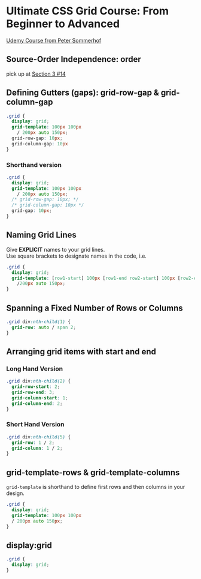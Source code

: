 # Ultimate CSS Grid Course: From Beginner to Advanced
[Udemy Course from Peter Sommerhof](https://www.udemy.com/css-grid/learn/v4/content)

## Source-Order Independence: order
pick up at [Section 3 #14](https://www.udemy.com/css-grid/learn/v4/t/lecture/7943450?start=0)

## Defining Gutters (gaps): grid-row-gap & grid-column-gap
```css
.grid {
  display: grid;
  grid-template: 100px 100px
    / 200px auto 150px;
  grid-row-gap: 10px;
  grid-column-gap: 10px
}
```
### Shorthand version
```css
.grid {
  display: grid;
  grid-template: 100px 100px
    / 200px auto 150px;
  /* grid-row-gap: 10px; */
  /* grid-column-gap: 10px */
  grid-gap: 10px;
}
```

## Naming Grid Lines
Give **EXPLICIT** names to your grid lines.  
Use square brackets to designate names in the code, i.e. 
```css
.grid {
  display: grid;
  grid-template: [row1-start] 100px [row1-end row2-start] 100px [row2-end]
    /200px auto 150px;
}
```


## Spanning a Fixed Number of Rows or Columns
```css
.grid div:nth-child(1) {
  grid-row: auto / span 2;
}
```

## Arranging grid items with start and end
### Long Hand Version
```css
.grid div:nth-child(2) {
  grid-row-start: 2;
  grid-row-end: 3;
  grid-column-start: 1;
  grid-column-end: 2;
}
```
### Short Hand Version
```css
.grid div:nth-child(5) {
  grid-row: 1 / 2;
  grid-column: 1 / 2;
}
```

## grid-template-rows & grid-template-columns
```grid-template``` is shorthand to define first rows and then columns in your design.
```css
.grid {
  display: grid;
  grid-template: 100px 100px 
  / 200px auto 150px;
}
```

## display:grid
```css
.grid {
  display: grid;
}
```